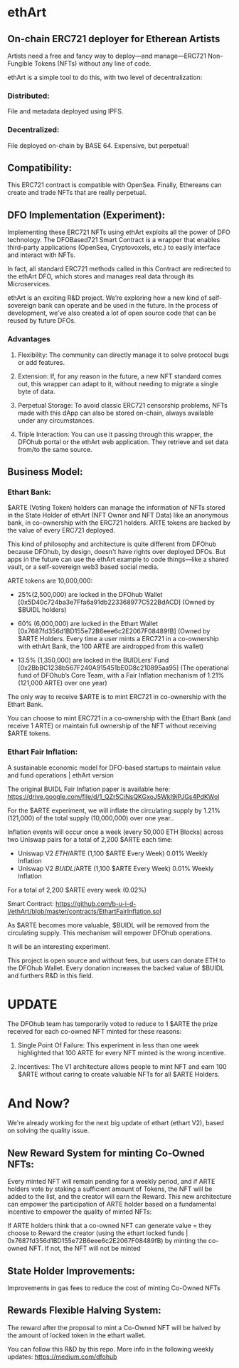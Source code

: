 # ethArt

## On-chain ERC721 deployer for Etherean Artists

Artists need a free and fancy way to deploy—and manage—ERC721 Non-Fungible Tokens (NFTs) without any line of code. 

ethArt is a simple tool to do this, with two level of decentralization:

### Distributed:

File and metadata deployed using IPFS.

### Decentralized:

File deployed on-chain by BASE 64. Expensive, but perpetual!

## Compatibility:

This ERC721 contract is compatible with OpenSea. Finally, Ethereans can create and trade NFTs that are really perpetual.

## DFO Implementation (Experiment):

Implementing these ERC721 NFTs using ethArt exploits all the power of DFO technology. The DFOBased721 Smart Contract is a wrapper that enables third-party applications (OpenSea, Cryptovoxels, etc.) to easily interface and interact with NFTs.

In fact, all standard ERC721 methods called in this Contract are redirected to the ethArt DFO, which stores and manages real data through its Microservices.

ethArt is an exciting R&D project. We’re exploring how a new kind of self-sovereign bank can operate and be used in the future. In the process of development, we’ve also created a lot of open source code that can be reused by future DFOs.

### Advantages

1. Flexibility: The community can directly manage it to solve protocol bugs or add features.

2. Extension: If, for any reason in the future, a new NFT standard comes out, this wrapper can adapt to it, without needing to migrate a single byte of data.

3. Perpetual Storage: To avoid classic ERC721 censorship problems, NFTs made with this dApp can also be stored on-chain, always available under any circumstances.

4. Triple Interaction: You can use it passing through this wrapper, the DFOhub portal or the ethArt web application. They retrieve and set data from/to the same source.

## Business Model:

### Ethart Bank:

$ARTE (Voting Token) holders can manage the information of NFTs stored in the State Holder of ethArt (NFT Owner and NFT Data) like an anonymous bank, in co-ownership with the ERC721 holders. ARTE tokens are backed by the value of every ERC721 deployed.

This kind of philosophy and architecture is quite different from DFOhub because DFOhub, by design, doesn't have rights over deployed DFOs. But apps in the future can use the ethArt example to code things—like a shared vault, or a self-sovereign web3 based social media.

ARTE tokens are 10,000,000:

- 25%(2,500,000) are locked in the DFOhub Wallet [0x5D40c724ba3e7Ffa6a91db223368977C522BdACD] 
(Owned by $BUIDL holders)

- 60% (6,000,000) are locked in the Ethart Wallet [0x7687fd356d1BD155e72B6eee6c2E2067F08489fB] 
(Owned by $ARTE Holders. Every time a user mints a ERC721 in a co-ownership with ethArt Bank, the 100 ARTE are airdropped from this wallet)

- 13.5% (1,350,000) are locked in the BUIDLers’ Fund [0x2BbBC1238b567F240A915451bE0D8c210895aa95] 
(The operational fund of DFOhub’s Core Team, with a Fair Inflation mechanism of 1.21% (121,000 ARTE) over one year)

The only way to receive $ARTE is to mint ERC721 in co-ownership with the Ethart Bank.

You can choose to mint ERC721 in a co-ownership with the Ethart Bank (and receive 1 ARTE) or maintain full ownership of the NFT without receiving $ARTE tokens.

### Ethart Fair Inflation:

A sustainable economic model for DFO-based startups to maintain value and fund operations | ethArt version

The original BUIDL Fair Inflation paper is available here: https://drive.google.com/file/d/1_QZr5CjNsQKGxoJ5WkI9iPJGs4PdKWol

For the $ARTE experiment, we will inflate the circulating supply by 1.21% (121,000) of the total supply (10,000,000) over one year..

Inflation events will occur once a week (every 50,000 ETH Blocks) across two Uniswap pairs for a total of 2,200 $ARTE each time:
- Uniswap V2 $ETH/$ARTE (1,100 $ARTE Every Week) 0.01% Weekly Inflation
- Uniswap V2 $BUIDL/$ARTE (1,100 $ARTE Every Week) 0.01% Weekly Inflation

For a total of 2,200 $ARTE every week (0.02%)

Smart Contract: https://github.com/b-u-i-d-l/ethArt/blob/master/contracts/EthartFairInflation.sol

As $ARTE becomes more valuable, $BUIDL will be removed from the circulating supply. This mechanism will empower DFOhub operations.

It will be an interesting experiment.

This project is open source and without fees, but users can donate ETH to the DFOhub Wallet. Every donation increases the backed value of $BUIDL and furthers R&D in this field.

# UPDATE

The DFOhub team has temporarily voted to reduce to 1 $ARTE the prize received for each co-owned NFT minted for these reasons:

1. Single Point Of Failure: This experiment in less than one week highlighted that 100 ARTE for every NFT minted is the wrong incentive.

2. Incentives: The V1 architecture allows people to mint NFT and earn 100 $ARTE without caring to create valuable NFTs for all $ARTE Holders.

# And Now?

We're already working for the next big update of ethart (ethart V2), based on solving the quality issue.

## New Reward System for minting Co-Owned NFTs:

Every minted NFT will remain pending for a weekly period, and if ARTE holders vote by staking a sufficient amount of Tokens, the NFT will be added to the list, and the creator will earn the Reward. This new architecture can empower the participation of ARTE holder based on a fundamental incentive to empower the quality of minted NFTs:

If ARTE holders think that a co-owned NFT can generate value = they choose to Reward the creator (using the ethart locked funds | 0x7687fd356d1BD155e72B6eee6c2E2067F08489fB) by minting the co-owned NFT. If not, the NFT will not be minted

## State Holder Improvements: 

Improvements in gas fees to reduce the cost of minting Co-Owned NFTs

## Rewards Flexible Halving System:

The reward after the proposal to mint a Co-Owned NFT will be halved by the amount of locked token in the ethart wallet.

You can follow this R&D by this repo. More info in the following weekly updates: https://medium.com/dfohub
